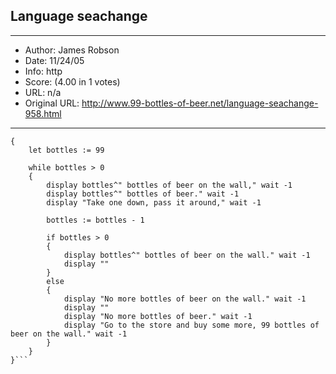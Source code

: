 
## Language seachange ##
---
- Author: James Robson
- Date: 11/24/05
- Info: http
- Score:  (4.00 in 1 votes)
- URL: n/a
- Original URL: http://www.99-bottles-of-beer.net/language-seachange-958.html
---

```public proc beer()
{
    let bottles := 99

    while bottles > 0
    {
        display bottles^" bottles of beer on the wall," wait -1
        display bottles^" bottles of beer." wait -1
        display "Take one down, pass it around," wait -1

        bottles := bottles - 1

        if bottles > 0
        {
            display bottles^" bottles of beer on the wall." wait -1
            display ""
        }
        else
        {
            display "No more bottles of beer on the wall." wait -1
            display ""
            display "No more bottles of beer." wait -1
            display "Go to the store and buy some more, 99 bottles of beer on the wall." wait -1
        }
    }
}```